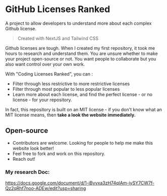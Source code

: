 # GitHub Licenses Ranked
A project to allow developers to understand more about each complex Github license. 

> Created with NextJS and Tailwind CSS

Github licenses are tough. When I created my first repository, it took me hours to research and understand them. 
You are unsure whether to make your project open-source or not. You want people to collaborate but you also want control over your own work.

With "Coding Licenses Ranked", you can :

- Filter through less restrictive to more restrictive licenses
- Filter through most popular to less popular licenses
- Learn more about each license, and find the perfect license - or no license - for your repository. 

  
In fact, this repository is built on an MIT license - if you don't know what an MIT license means, then **take a look the website immediately.**

## Open-source
<ul>
  <li> Contributors are welcome. Looking for people to help me make this website look better! </li>
  <li> Feel free to fork and work on this repository. </li>
  <li> Reach out! </li>
</ul>

### My research Doc:
https://docs.google.com/document/d/1-iByvxa3zH74qIAm-iySY7CW7f-Qz2qRhf7noo-ADEw/edit?usp=sharing
